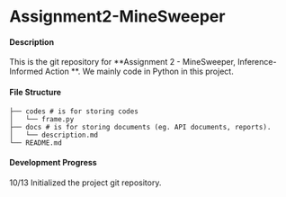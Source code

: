 # Assignment2-MineSweeper

#### Description  
This is the git repository for **Assignment 2 - MineSweeper, Inference-Informed Action **. We mainly code in Python in this project.

#### File Structure  
```
├── codes # is for storing codes
│   └── frame.py
├── docs # is for storing documents (eg. API documents, reports).  
│   └── description.md
└── README.md
```

#### Development Progress  
10/13	Initialized the project git repository.  